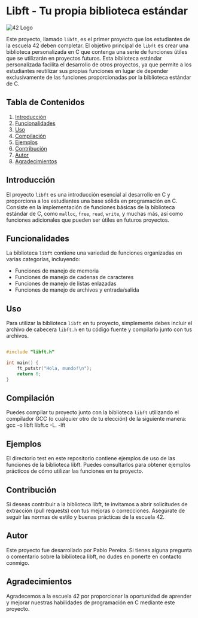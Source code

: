 # Libft - Tu propia biblioteca estándar

![42 Logo](https://www.42.fr/wp-content/themes/42/images/42_logo_black.svg)

Este proyecto, llamado `libft`, es el primer proyecto que los estudiantes de la escuela 42 deben completar. El objetivo principal de `libft` es crear una biblioteca personalizada en C que contenga una serie de funciones útiles que se utilizarán en proyectos futuros. Esta biblioteca estándar personalizada facilita el desarrollo de otros proyectos, ya que permite a los estudiantes reutilizar sus propias funciones en lugar de depender exclusivamente de las funciones proporcionadas por la biblioteca estándar de C.

## Tabla de Contenidos

1. [Introducción](#introducción)
2. [Funcionalidades](#funcionalidades)
3. [Uso](#uso)
4. [Compilación](#compilación)
5. [Ejemplos](#ejemplos)
6. [Contribución](#contribución)
7. [Autor](#autor)
8. [Agradecimientos](#agradecimientos)

## Introducción

El proyecto `libft` es una introducción esencial al desarrollo en C y proporciona a los estudiantes una base sólida en programación en C. Consiste en la implementación de funciones básicas de la biblioteca estándar de C, como `malloc`, `free`, `read`, `write`, y muchas más, así como funciones adicionales que pueden ser útiles en futuros proyectos.

## Funcionalidades

La biblioteca `libft` contiene una variedad de funciones organizadas en varias categorías, incluyendo:

- Funciones de manejo de memoria
- Funciones de manejo de cadenas de caracteres
- Funciones de manejo de listas enlazadas
- Funciones de manejo de archivos y entrada/salida

## Uso

Para utilizar la biblioteca `libft` en tu proyecto, simplemente debes incluir el archivo de cabecera `libft.h` en tu código fuente y compilarlo junto con tus archivos.

```c

#include "libft.h"

int main() {
    ft_putstr("Hola, mundo!\n");
    return 0;
}

```
## Compilación

Puedes compilar tu proyecto junto con la biblioteca `libft` utilizando el compilador GCC (o cualquier otro de tu elección) de la siguiente manera:
gcc -o libft libft.c -L. -lft

## Ejemplos

El directorio test en este repositorio contiene ejemplos de uso de las funciones de la biblioteca libft. Puedes consultarlos para obtener ejemplos prácticos de cómo utilizar las funciones en tu proyecto.


## Contribución

Si deseas contribuir a la biblioteca libft, te invitamos a abrir solicitudes de extracción (pull requests) con tus mejoras o correcciones. Asegúrate de seguir las normas de estilo y buenas prácticas de la escuela 42.

## Autor
Este proyecto fue desarrollado por Pablo Pereira. Si tienes alguna pregunta o comentario sobre la biblioteca libft, no dudes en ponerte en contacto conmigo.

## Agradecimientos
Agradecemos a la escuela 42 por proporcionar la oportunidad de aprender y mejorar nuestras habilidades de programación en C mediante este proyecto.
